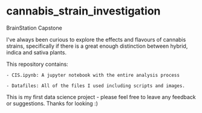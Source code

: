 # cannabis_strain_investigation
BrainStation Capstone


I've always been curious to explore the effects and flavours of cannabis strains, specifically if there is a great enough distinction between hybrid, indica and sativa plants. 

This repository contains:

	- CIS.ipynb: A jupyter notebook with the entire analysis process
	
	- Datafiles: All of the files I used including scripts and images. 
	
This is my first data science project - please feel free to leave any feedback or suggestions.
Thanks for looking :)
